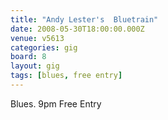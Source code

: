 ```yaml
---
title: "Andy Lester's  Bluetrain"
date: 2008-05-30T18:00:00.000Z
venue: v5613
categories: gig
board: 8
layout: gig
tags: [blues, free entry]
---
```

Blues. 9pm Free Entry